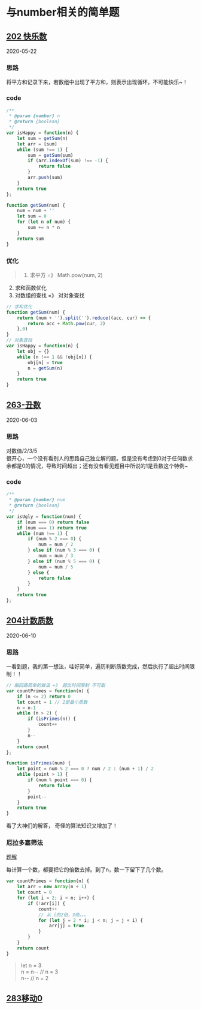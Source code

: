 # 与number相关的简单题
## [202 快乐数](https://leetcode-cn.com/problems/happy-number/)
2020-05-22
### 思路
将平方和记录下来，若数组中出现了平方和，则表示出现循环，不可能快乐~！
### code
```js
/**
 * @param {number} n
 * @return {boolean}
 */
var isHappy = function(n) {
    let sum = getSum(n)
    let arr = [sum]
    while (sum !== 1) {
        sum = getSum(sum)
        if (arr.indexOf(sum) !== -1) {
            return false
        }
        arr.push(sum)
    }
    return true
};

function getSum(num) {
    num = num + ''
    let sum = 0
    for (let n of num) {
        sum += n * n
    }
    return sum
}
```
### 优化
> 1. 求平方 =》 Math.pow(num, 2)
2. 求和函数优化
3. 对数组的查找 =》 对对象查找

```js
// 求和优化
function getSum(num) {
    return (num + '').split('').reduce((acc, cur) => {
        return acc + Math.pow(cur, 2)
    },0)
}
// 对象查找
var isHappy = function(n) {
    let obj = {}
    while (n !== 1 && !obj[n]) {
        obj[n] = true
        n = getSum(n)
    }
    return true
}
```

## [263-丑数](https://leetcode-cn.com/problems/ugly-number/)
2020-06-03
### 思路
对数值/2/3/5  
很开心，一个没有看别人的思路自己独立解的题。但是没有考虑到0对于任何数求余都是0的情况，导致时间超出；还有没有看见题目中所说的1是丑数这个特例~
### code
```js
/**
 * @param {number} num
 * @return {boolean}
 */
var isUgly = function(num) {
    if (num === 0) return false
    if (num === 1) return true
    while (num !== 1) {
        if (num % 2 === 0) {
            num = num / 2
        } else if (num % 3 === 0) {
            num = num / 3
        } else if (num % 5 === 0) {
            num = num / 5
        } else {
            return false
        }
    }
    return true
};
```

## [204计数质数](https://leetcode-cn.com/problems/count-primes/)
2020-06-10
### 思路
一看到题，我的第一想法，哇好简单，遍历判断质数完成，然后执行了超出时间限制！！
```js
// 脑回路简单的做法 =》 超出时间限制 不可取
var countPrimes = function(n) {
    if (n <= 2) return 0
    let count = 1 // 2是最小质数 
    n = n-1
    while (n > 2) {
        if (isPrimes(n)) {
            count++
        }
        n--
    }
    return count
};

function isPrimes(num) {
    let point = num % 2 === 0 ? num / 2 : (num + 1) / 2
    while (point > 1) {
        if (num % point === 0) {
            return false
        }
        point--
    }
    return true
}
```
看了大神们的解答，  奇怪的算法知识又增加了！
### 厄拉多塞筛法
[题解](https://leetcode-cn.com/problems/count-primes/solution/ji-shu-zhi-shu-bao-li-fa-ji-you-hua-shai-fa-ji-you/)  

每计算一个数，都要把它的倍数去掉。到了n，数一下留下了几个数。
```js
var countPrimes = function(n) {
    let arr = new Array(n + 1)
    let count = 0
    for (let i = 2; i < n; i++) {
        if (!arr[i]) {
            count++
            // 从 i的2倍，3倍。。。
            for (let j = 2 * i; j < n; j = j + i) {
                arr[j] = true
            }
        }
    }
    return count
}
```
> let n = 3  
n = n--   // n = 3  
n-- // n =  2   

## [283移动0](https://leetcode-cn.com/problems/move-zeroes/)


